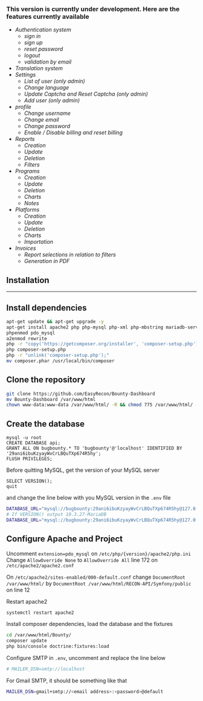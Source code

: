 ### This version is currently under development. Here are the features currently available

* *Authentication system*
  * *sign in* 
  * *sign up*
  * *reset password*
  * *logout*
  * *validation by email*
* *Translation system*
* *Settings*
  * *List of user (only admin)*
  * *Change language*
  * *Update Captcha and Reset Captcha (only admin)*
  * *Add user (only admin)*
* *profile*
  * *Change username*
  * *Change email*
  * *Change password*
  * *Enable / Disable billing and reset billing*
* *Reports*
  * *Creation*
  * *Update*
  * *Deletion*
  * *Filters*
* *Programs*
  * *Creation*
  * *Update*
  * *Deletion*
  * *Charts*
  * *Notes*
* *Platforms*
  * *Creation*
  * *Update*
  * *Deletion*
  * *Charts*
  * *Importation*
* *Invoices*
  * *Report selections in relation to filters*
  * *Generation in PDF*

## Installation

---

## Install dependencies

```bash
apt-get update && apt-get upgrade -y
apt-get install apache2 php php-mysql php-xml php-mbstring mariadb-server php-pdo-mysql git
phpenmod pdo_mysql
a2enmod rewrite
php -r "copy('https://getcomposer.org/installer', 'composer-setup.php');"
php composer-setup.php
php -r "unlink('composer-setup.php');"
mv composer.phar /usr/local/bin/composer
```

## Clone the repository

```bash
git clone https://github.com/EasyRecon/Bounty-Dashboard
mv Bounty-Dashboard /var/www/html
chown www-data:www-data /var/www/html/ -R && chmod 775 /var/www/html/ -R
```

## Create the database

```mysql
mysql -u root
CREATE DATABASE api;
GRANT ALL ON bugbounty.* TO 'bugbounty'@'localhost' IDENTIFIED BY '29ani6ibuKzyayWvCrLBQuTXp674R5hy';
FLUSH PRIVILEGES;
```

Before quitting MySQL, get the version of your MySQL server

```mysql
SELECT VERSION();
quit
```

and change the line below with you MySQL version in the `.env` file

```bash
DATABASE_URL="mysql://bugbounty:29ani6ibuKzyayWvCrLBQuTXp674R5hy@127.0.0.1:3306/bugbounty?serverVersion=<MYSQL VERSION>"
# If VERSION() output 10.3.27-MariaDB
DATABASE_URL="mysql://bugbounty:29ani6ibuKzyayWvCrLBQuTXp674R5hy@127.0.0.1:3306/bugbounty?serverVersion=10.3.27-MariaDB"
```

## Configure Apache and Project

Uncomment `extension=pdo_mysql` on `/etc/php/{version}/apache2/php.ini`
 Change `AllowOverride None` to `AllowOverride All` line 172 on `/etc/apache2/apache2.conf`

On `/etc/apache2/sites-enabled/000-default.conf` change `DocumentRoot /var/www/html/` by `DocumentRoot /var/www/html/RECON-API/Symfony/public` on line 12

Restart apache2

```bash
systemctl restart apache2
```

Install composer dependencies, load the database and the fixtures

```bash
cd /var/www/html/Bounty/
composer update
php bin/console doctrine:fixtures:load
```

Configure SMTP in `.env`, uncomment and replace the line below

```bash
# MAILER_DSN=smtp://localhost
```

For Gmail SMTP, it should be something like that

```bash
MAILER_DSN=gmail+smtp://<email address>:<password>@default
```


